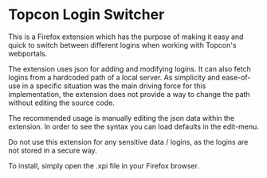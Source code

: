 # Topcon Login Switcher

This is a Firefox extension which has the purpose of making it easy and quick to switch between different logins when working with Topcon's webportals. 

The extension uses json for adding and modifying logins. It can also fetch logins from a hardcoded path of a local server. As simplicity and ease-of-use in a specific situation was the main driving force for this implementation, the extension does not provide a way to change the path without editing the source code. 

The recommended usage is manually editing the json data within the extension. In order to see the syntax you can load defaults in the edit-menu.

Do not use this extension for any sensitive data / logins, as the logins are not stored in a secure way. 

To install, simply open the .xpi file in your Firefox browser.
